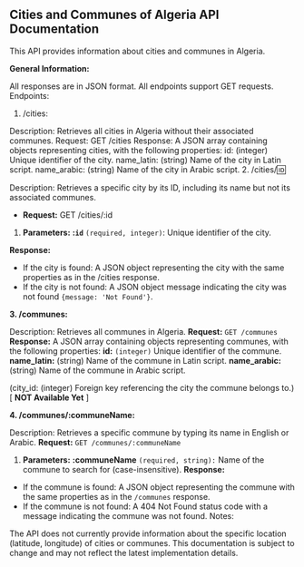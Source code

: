 ## Cities and Communes of Algeria API Documentation

This API provides information about cities and communes in Algeria.

**General Information:**

All responses are in JSON format.
All endpoints support GET requests.
Endpoints:

1. /cities:

Description: Retrieves all cities in Algeria without their associated communes.
Request: GET /cities
Response:
A JSON array containing objects representing cities, with the following properties:
id: (integer) Unique identifier of the city.
name_latin: (string) Name of the city in Latin script.
name_arabic: (string) Name of the city in Arabic script. 2. /cities/:id:

Description: Retrieves a specific city by its ID, including its name but not its associated communes.

- **Request:** GET /cities/:id

1. **Parameters:**
   **:`id`** `(required, integer)`: Unique identifier of the city.

**Response:**

- If the city is found:
  A JSON object representing the city with the same properties as in the /cities response.
- If the city is not found:
  A JSON object message indicating the city was not found `{message: 'Not Found'}`.

**3. /communes:**

Description: Retrieves all communes in Algeria.
**Request:** `GET /communes`
**Response:**
A JSON array containing objects representing communes, with the following properties:
**id:** `(integer)` Unique identifier of the commune.
**name_latin:** (string) Name of the commune in Latin script.
**name_arabic:** (string) Name of the commune in Arabic script.

(city_id: (integer) Foreign key referencing the city the commune belongs to.) [ **NOT Available Yet** ]

**4. /communes/:communeName:**

Description: Retrieves a specific commune by typing its name in English or Arabic.
**Request:** `GET /communes/:communeName`

1. **Parameters:**
   **:communeName** `(required, string):` Name of the commune to search for (case-insensitive).
   **Response:**

- If the commune is found:
  A JSON object representing the commune with the same properties as in the `/communes` response.
- If the commune is not found:
  A 404 Not Found status code with a message indicating the commune was not found.
  Notes:

The API does not currently provide information about the specific location (latitude, longitude) of cities or communes.
This documentation is subject to change and may not reflect the latest implementation details.
